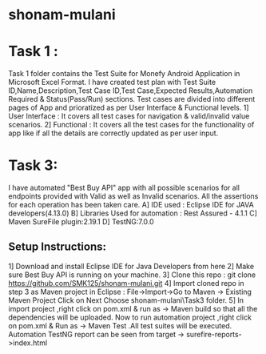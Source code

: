 # shonam-mulani
# Task 1 :
Task 1 folder contains the Test Suite for Monefy Android Application in Microsoft Excel Format.
I have created test plan with Test Suite ID,Name,Description,Test Case ID,Test Case,Expected Results,Automation Required & Status(Pass/Run) sections.
Test cases are divided into different pages of App and prioratized as per User Interface & Functional levels.
1] User Interface : It covers all test cases for navigation & valid/invalid value scenarios.
2] Functional : It covers all the test cases for the functionality of app like if all the details are correctly updated as per user input.

# Task 3:
I have automated "Best Buy API" app with all possible scenarios for all endpoints provided with Valid as well as Invalid scenarios.
All the assertions for each operation has been taken care.
A] IDE used : Eclipse IDE for JAVA developers(4.13.0)
B] Libraries Used for automation : Rest Assured - 4.1.1
C] Maven SureFile plugin:2.19.1
D] TestNG:7.0.0

## Setup Instructions:
1] Download and install Eclipse IDE for Java Developers from here
2] Make sure Best Buy API is running on your machine.
3] Clone this repo : 
git clone https://github.com/SMK125/shonam-mulani.git
4] Import cloned repo in step 3 as Maven project in Eclipse
:
File->Import->Go to Maven -> Existing Maven Project 
Click on Next
Choose shonam-mulani\Task3 folder.
5] In import project ,right click on pom.xml & run as -> Maven build so that all the dependencies will be uploaded.
Now to run automation project ,right click on pom.xml & Run as -> Maven Test .All test suites will be executed.
Automation TestNG report can be seen from target -> surefire-reports->index.html
